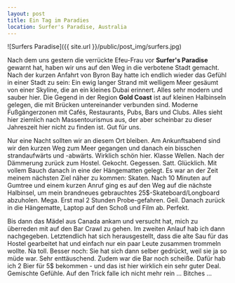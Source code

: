 ```yaml
---
layout: post
title: Ein Tag im Paradies
location: Surfer's Paradise, Australia
---
```


![Surfers Paradise]({{ site.url }}/public/post_img/surfers.jpg)

Nach dem uns gestern die verrückte Efeu-Frau vor **Surfer's Paradise** gewarnt hat, haben wir uns auf den Weg in die verbotene Stadt gemacht. Nach der kurzen Anfahrt von Byron Bay hatte ich endlich wieder das Gefühl in einer Stadt zu sein: Ein ewig langer Strand mit welligem Meer gesäumt von einer Skyline, die an ein kleines Dubai erinnert. Alles sehr modern und sauber hier.  Die Gegend in der Region **Gold Coast** ist auf kleinen Halbinseln gelegen, die mit Brücken untereinander verbunden sind. Moderne Fußgängerzonen mit Cafés, Restaurants, Pubs, Bars und Clubs. Alles sieht hier ziemlich nach Massentourismus aus, der aber scheinbar zu dieser Jahreszeit hier nicht zu finden ist. Gut für uns.

Nur eine Nacht sollten wir an diesem Ort bleiben. Am Ankunftsabend sind wir den kurzen Weg zum Meer gegangen und danach ein bisschen strandaufwärts und -abwärts. Wirklich schön hier. Klasse Wellen. Nach der Dämmerung zurück zum Hostel. Gekocht. Gegessen. Satt. Glücklich. Mit vollem Bauch danach in eine der Hängematten gelegt. Es war an der Zeit meinem nächsten Ziel näher zu kommen: Skaten. Nach 10 Minuten auf Gumtree und einem kurzen Anruf ging es auf den Weg auf die nächste Halbinsel, um mein brandneues gebrauchtes 25$-Skateboard/Longboard abzuholen. Mega. Erst mal 2 Stunden Probe-gefahren. Geil. Danach zurück in die Hängematte, Laptop auf den Schoß und Film ab. Perfekt.

Bis dann das Mädel aus Canada ankam und versucht hat, mich zu überreden mit auf den Bar Crawl zu gehen. Im zweiten Anlauf hab ich dann nachgegeben. Letztendlich hat sich herausgestellt, dass die alte Sau für das Hostel gearbeitet hat und einfach nur ein paar Leute zusammen trommeln wollte. Na toll. Besser noch: Sie hat sich dann selber gedrückt, weil sie ja so müde war. Sehr enttäuschend. Zudem war die Bar noch scheiße. Dafür hab ich 2 Bier für 5$ bekommen - und das ist hier wirklich ein sehr guter Deal. Gemischte Gefühle. Auf den Trick falle ich nicht mehr rein ... Bitches ...